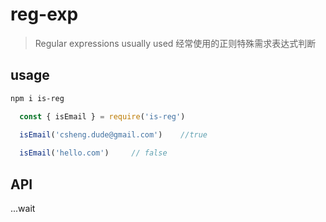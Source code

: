 # reg-exp
>Regular expressions usually used
>经常使用的正则特殊需求表达式判断

## usage
``` bash
npm i is-reg
```
``` js
  const { isEmail } = require('is-reg')

  isEmail('csheng.dude@gmail.com')    //true
  
  isEmail('hello.com')     // false
```
## API
...wait

